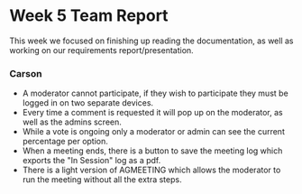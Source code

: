 # Week 5 Team Report

This week we focused on finishing up reading the documentation, as well as working on our requirements
report/presentation.

### Carson

- A moderator cannot participate, if they wish to participate they must be logged in on two separate devices.
- Every time a comment is requested it will pop up on the moderator, as well as the admins screen.
- While a vote is ongoing only a moderator or admin can see the current percentage per option.
- When a meeting ends, there is a button to save the meeting log which exports the "In Session" log as a pdf.
- There is a light version of AGMEETING which allows the moderator to run the meeting without all the extra steps. 